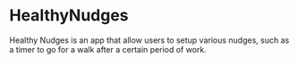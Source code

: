 # HealthyNudges
Healthy Nudges is an app that allow users to setup various nudges, such as a timer to go for a walk after a certain period of work.

